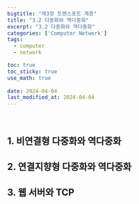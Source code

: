 ```yaml
---
bigtitle: "제3장 트랜스포트 계층"
title: "3.2 다중화와 역다중화"
excerpt: "3.2 다중화와 역다중화"
categories: ['Computer Network']
tags:
  - computer
  - network

toc: true
toc_sticky: true
use_math: true
 
date: 2024-04-04
last_modified_at: 2024-04-04
---
```

&nbsp;&nbsp;

## 1. 비연결형 다중화와 역다중화

## 2. 연결지향형 다중화와 역다중화

## 3. 웹 서버와 TCP